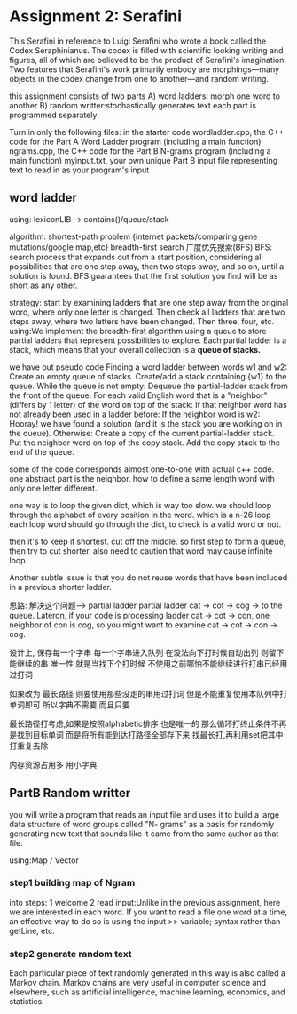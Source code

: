 # Assignment 2: Serafini

This Serafini in reference to Luigi Serafini who wrote a book called the Codex Seraphinianus. The codex is filled with scientific looking writing and figures, all of which are believed to be the product of Serafini's imagination. Two features that Serafini's work primarily embody are morphings—many objects in the codex change from one to another—and random writing.

this assignment consists of two parts 
A) word ladders: morph one word to another
B) random writter:stochastically generates text
each part is programmed separately

Turn in only the following files: in the starter code
wordladder.cpp, the C++ code for the Part A Word Ladder program (including a main function)
ngrams.cpp, the C++ code for the Part B N-grams program (including a main function)
myinput.txt, your own unique Part B input file representing text to read in as your program's input

## word ladder

using:
lexiconLIB--> contains()/queue/stack

algorithm: shortest-path problem
{internet packets/comparing gene mutations/google map,etc}
breadth-first search 广度优先搜索(BFS)
BFS:
search process that expands out from a start position, considering all possibilities that are one step away, then two steps away, and so on, until a solution is found. BFS guarantees that the first solution you find will be as short as any other.

strategy:
 start by examining ladders that are one step away from the original word, where only one letter is changed. Then check all ladders that are two steps away, where two letters have been changed. Then three, four, etc. 
using:We implement the breadth-first algorithm using a queue to store partial ladders that represent possibilities to explore. Each partial ladder is a stack, which means that your overall collection is a **queue of stacks.**

we have out pseudo code
Finding a word ladder between words w1 and w2:
	Create an empty queue of stacks.
  	Create/add a stack containing {w1} to the queue. 
  	While the queue is not empty:
		Dequeue the partial-ladder stack from the front of the queue.
		For each valid English word that is a "neighbor" (differs by 1 letter) 
		of the word on top of the stack:
			If that neighbor word has not already been used in a ladder before: 
				If the neighbor word is w2:
					Hooray! we have found a solution (and it is the stack you are working on in the queue).
				Otherwise:
					Create a copy of the current partial-ladder stack. 
					Put the neighbor word on top of the copy stack. 
					Add the copy stack to the end of the queue.


some of the code corresponds almost one-to-one with actual c++ code. one abstract part is the neighbor. how to define a same length word with only one letter different.

one way is to loop the given dict, which is way too slow. we should loop through the alphabet of every position in the word. which is a n-26 loop
each loop word should go through the dict, to check is a valid word or not.

then it's to keep it shortest. cut off the middle. so first step to form a queue, then try to cut shorter. 
also need to caution that word may cause infinite loop

Another subtle issue is that you do not reuse words that have been included in a previous shorter ladder. 

思路: 解决这个问题--> partial ladder
 partial ladder cat → cot → cog → to the queue. Lateron, if your code is processing ladder cat → cot → con, one neighbor of con is cog, so you might want to examine cat → cot → con → cog. 

设计上, 保存每一个字串 每一个字串进入队列  在没法向下打时候自动出列 则留下能继续的串
唯一性 就是当找下个打时候 不使用之前哪怕不能继续进行打串已经用过打词

如果改为 最长路径 则要使用那些没走的串用过打词 但是不能重复使用本队列中打单词即可 所以字典不需要 而且只要

最长路径打考虑,如果是按照alphabetic排序 也是唯一的
那么循环打终止条件不再是找到目标单词
而是将所有能到达打路径全部存下来,找最长打,再利用set把其中打重复去除

内存资源占用多 用小字典

## PartB Random writter

you will write a program that reads an input file and uses it to build a large data structure of word groups called "N- grams" as a basis for randomly generating new text that sounds like it came from the same author as that file.

using:Map / Vector 

### step1 building map of Ngram

into steps:
1 welcome
2 read input:Unlike in the previous assignment, here we are interested in each word. If you want to read a file one word at a time, an effective way to do so is using the input >> variable; syntax rather than getLine, etc.



### step2 generate random text
Each particular piece of text randomly generated in this way is also called a Markov chain. Markov chains are very useful in computer science and elsewhere, such as artificial intelligence, machine learning, economics, and statistics.

